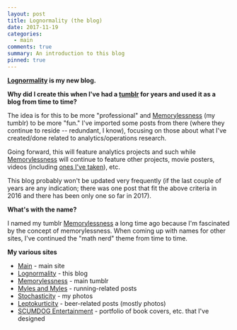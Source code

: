 ```yaml
---
layout: post
title: Lognormality (the blog)
date: 2017-11-19
categories:
  - main
comments: true
summary: An introduction to this blog
pinned: true
---
```


**[Lognormality][log] is my new blog.**

**Why did I create this when I've had a [tumblr][mem] for years and used it as
a blog from time to time?**  

The idea is for this to be more "professional" and
[Memorylessness][mem] (my tumblr) to be more "fun." I've imported some posts 
from there (where they continue to reside -- redundant, I know), focusing on 
those about what I've created/done related to analytics/operations research.

Going forward, this will feature analytics projects and such while 
[Memorylessness][mem] will continue to feature other projects, movie posters,
videos (including [ones I've taken][vid]), etc.

This blog probably won't be updated very frequently (if the last couple of
years are any indication; there was one post that fit the above criteria
in 2016 and there has been only one so far in 2017).

**What's with the name?**

I named my tumblr [Memorylessness][mem] a long time ago because I'm fascinated
by the concept of memorylessness.  When coming up with names for other sites,
I've continued the "math nerd" theme from time to time.

**My various sites**

* [Main][main] - main site
* [Lognormality][log] - this blog
* [Memorylessness][mem] - main tumblr
* [Myles and Myles][myles] - running-related posts
* [Stochasticity][stoch] - my photos
* [Leptokurticity][lepto] - beer-related posts (mostly photos)
* [SCUMDOG Entertainment][scumdog] - portfolio of book covers, 
  etc. that I've designed

[log]:https://s.mylesandmyles.info/blog/
[mem]:https://steve.mylesandmyles.info/
[myles]:https://www.mylesandmyles.info/
[vid]:https://steve.mylesandmyles.info/tagged/my-videos/
[main]:https://s.mylesandmyles.info/
[stoch]:https://photos.scumdogentertainment.com/
[lepto]:https://beer.scumdogentertainment.com/
[scumdog]:https://www.scumdogentertainment.com